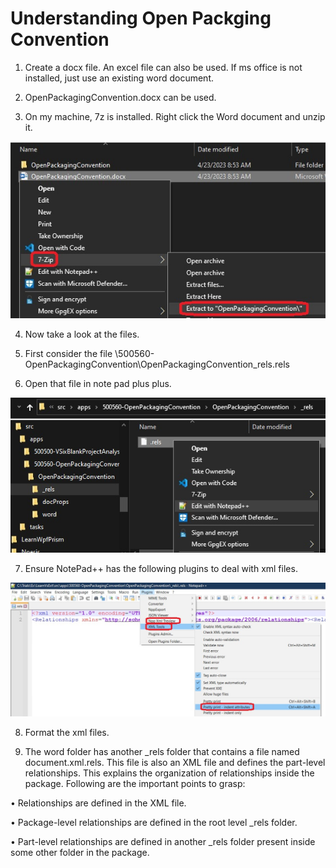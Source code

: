 # Understanding Open Packging Convention

1. Create a docx file. An excel file can also be used. If ms office is not installed, just use an existing word document. 

2. OpenPackagingConvention.docx can be used.

3. On my machine, 7z is installed. Right click the Word document and unzip it.

![UnZip word](./images/50WordDoc50.jpg) 

4. Now take a look at the files.

5. First consider the file \500560-OpenPackagingConvention\OpenPackagingConvention\_rels\.rels

6. Open that file in note pad plus plus. 

![Open xml on note pad ++](./images/60OpenXmlDocsInNotePadPlusPlus60.jpg) 

7. Ensure NotePad++ has the following plugins to deal with xml files.

![Plugins for notepad ++](./images/70PlugInOfNotepadPlusPlus70.jpg) 

8. Format the xml files. 

9. The word folder has another _rels folder that contains a file named document.xml.rels. 
This file is also an XML file and defines the part-level relationships. 
This explains the organization of relationships inside the package. Following are the important points to grasp:

• Relationships are defined in the XML file.

• Package-level relationships are defined in the root level _rels folder.

• Part-level relationships are defined in another _rels folder present inside some other folder in the package.

